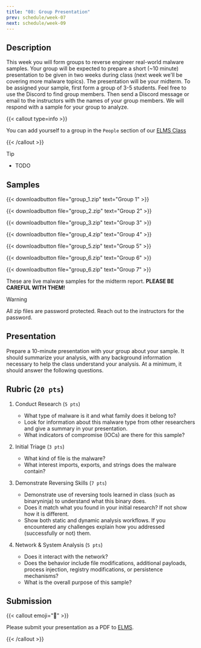 ```yaml
---
title: "08: Group Presentation"
prev: schedule/week-07
next: schedule/week-09
---
```


## Description

This week you will form groups to reverse engineer real-world malware samples.
Your group will be expected to prepare a short (~10 minute) presentation to be
given in two weeks during class (next week we'll be covering more malware
topics). The presentation will be your midterm. To be assigned your sample,
first form a group of 3-5 students. Feel free to use the Discord to find group
members. Then send a Discord message or email to the instructors with the names
of your group members. We will respond with a sample for your group to analyze.

{{< callout type=info >}}

You can add yourself to a group in the `People` section of our
[ELMS Class](https://umd.instructure.com/courses/1390353/groups#tab-112702)

{{< /callout >}}

> [!TIP]
>
> - TODO

## Samples

{{< downloadbutton file="group_1.zip" text="Group 1" >}}

{{< downloadbutton file="group_2.zip" text="Group 2" >}}

{{< downloadbutton file="group_3.zip" text="Group 3" >}}

{{< downloadbutton file="group_4.zip" text="Group 4" >}}

{{< downloadbutton file="group_5.zip" text="Group 5" >}}

{{< downloadbutton file="group_6.zip" text="Group 6" >}}

{{< downloadbutton file="group_6.zip" text="Group 7" >}}

These are live malware samples for the midterm report. **PLEASE BE CAREFUL WITH
THEM!**

> [!WARNING]
> All zip files are password protected. Reach out to the instructors for the
> password.

## Presentation

Prepare a 10-minute presentation with your group about your sample. It should
summarize your analysis, with any background information necessary to help the
class understand your analysis. At a minimum, it should answer the following
questions.

## Rubric (`20 pts`)

1. Conduct Research (`5 pts`)
   - What type of malware is it and what family does it belong to?
   - Look for information about this malware type from other researchers and
     give a summary in your presentation.
   - What indicators of compromise (IOCs) are there for this sample?

2. Initial Triage (`3 pts`)
   - What kind of file is the malware?
   - What interest imports, exports, and strings does the malware contain?

3. Demonstrate Reversing Skills (`7 pts`)
   - Demonstrate use of reversing tools learned in class (such as binaryninja)
     to understand what this binary does.
   - Does it match what you found in your initial research? If not show how it
     is different.
   - Show both static and dynamic analysis workflows. If you encountered any
     challenges explain how you addressed (successfully or not) them.

4. Network & System Analysis (`5 pts`)
   - Does it interact with the network?
   - Does the behavior include file modifications, additional payloads, process
     injection, registry modifications, or persistence mechanisms?
   - What is the overall purpose of this sample?

## Submission

{{< callout emoji="📝" >}}

Please submit your presentation as a PDF to
[ELMS](https://umd.instructure.com/courses/1390353/assignments).

{{< /callout >}}
